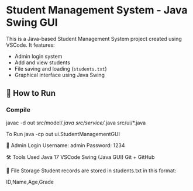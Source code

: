 # Student Management System - Java Swing GUI

This is a Java-based Student Management System project created using VSCode. It features:

- Admin login system
- Add and view students
- File saving and loading (`students.txt`)
- Graphical interface using Java Swing

## 🔧 How to Run

### Compile
javac -d out src/model/*.java src/service/*.java src/ui/*.java

To Run
java -cp out ui.StudentManagementGUI

👤 Admin Login
Username: admin
Password: 1234

🛠 Tools Used
Java 17
VSCode
Swing (Java GUI)
Git + GitHub

📂 File Storage
Student records are stored in students.txt in this format:

ID,Name,Age,Grade
